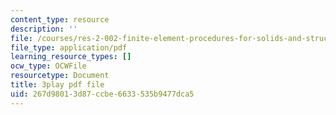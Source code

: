 ```yaml
---
content_type: resource
description: ''
file: /courses/res-2-002-finite-element-procedures-for-solids-and-structures-spring-2010/267d98013d87ccbe6633535b9477dca5_6pHHh67t6F8.pdf
file_type: application/pdf
learning_resource_types: []
ocw_type: OCWFile
resourcetype: Document
title: 3play pdf file
uid: 267d9801-3d87-ccbe-6633-535b9477dca5
---
```

